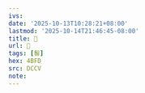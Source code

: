 ```yaml
---
ivs:
date: '2025-10-13T10:28:21+08:00'
lastmod: '2025-10-14T21:46:45-08:00'
title: 􅑆
url: 􅑆
tags: [䯽]
hex: 4BFD
src: DCCV
note:
---
```

